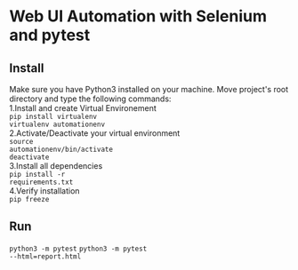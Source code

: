 # Web UI Automation with Selenium and pytest
## Install
Make sure you have Python3 installed on your machine. Move project's root directory and type the following commands:<br>
1.Install and create Virtual Environement<br>
<code>pip install virtualenv </code><br> 
<code>virtualenv automationenv </code><br>
2.Activate/Deactivate your virtual environment<br>
<code>source automationenv/bin/activate</code><br>
<code>deactivate</code><br>
3.Install all dependencies <br>
<code>pip install -r requirements.txt</code><br>
4.Verify installation<br>
<code>pip freeze </code>

## Run
<code>python3 -m pytest</code>
<code>python3 -m pytest --html=report.html</code>

